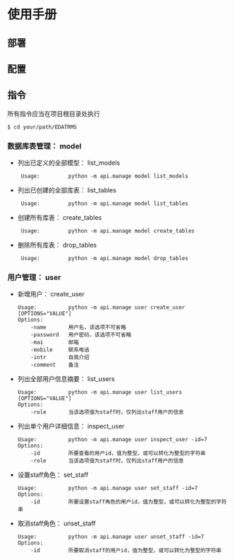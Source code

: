 # 使用手册

## 部署

## 配置

## 指令

所有指令应当在项目根目录处执行

```shell
$ cd your/path/EDATRMS
```



### 数据库表管理： model

- 列出已定义的全部模型： list_models

    ```shell
     Usage:         python -m api.manage model list_models
    ```

- 列出已创建的全部库表： list_tables

    ```shell
     Usage:         python -m api.manage model list_tables
    ```

- 创建所有库表： create_tables

    ```shell
     Usage:         python -m api.manage model create_tables
    ```

- 删除所有库表： drop_tables

    ```shell
     Usage:         python -m api.manage model drop_tables
    ```



### 用户管理： user

- 新增用户： create_user

    ```shell
    Usage:          python -m api.manage user create_user [OPTIONS="VALUE"]
    Options:
        -name       用户名，该选项不可省略
        -password   用户密码，该选项不可省略
        -mai        邮箱
        -mobile     联系电话
        -intr       自我介绍
        -comment    备注 
    ```

- 列出全部用户信息摘要： list_users

    ```shell
    Usage:          python -m api.manage user list_users [OPTIONS="VALUE"]
    Options:
        -role       当该选项值为staff时，仅列出staff用户的信息
    ```

- 列出单个用户详细信息： inspect_user

    ```shell
    Usage:          python -m api.manage user inspect_user -id=7
    Options:
        -id         所要查看的用户id，值为整型，或可以转化为整型的字符串
        -role       当该选项值为staff时，仅列出staff用户的信息
    ```

- 设置staff角色： set_staff

    ```shell
    Usage:          python -m api.manage user set_staff -id=7
    Options:
        -id         所要设置staff角色的用户id，值为整型，或可以转化为整型的字符串
    ```

- 取消staff角色： unset_staff

    ```shell
    Usage:          python -m api.manage user unset_staff -id=7
    Options:
        -id         所要取消staff的用户id，值为整型，或可以转化为整型的字符串
    ```

